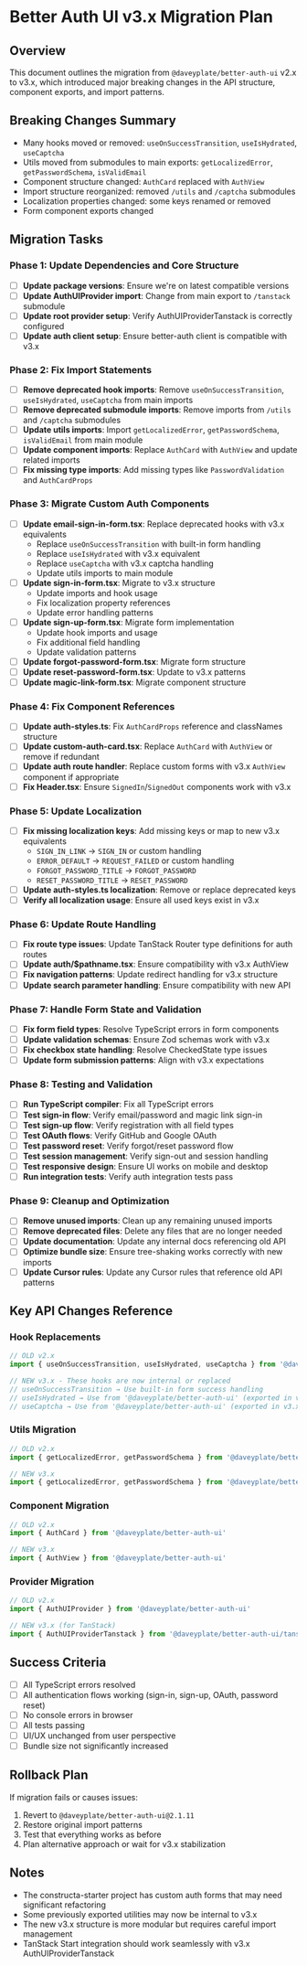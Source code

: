 # Better Auth UI v3.x Migration Plan

## Overview
This document outlines the migration from `@daveyplate/better-auth-ui` v2.x to v3.x, which introduced major breaking changes in the API structure, component exports, and import patterns.

## Breaking Changes Summary
- Many hooks moved or removed: `useOnSuccessTransition`, `useIsHydrated`, `useCaptcha`
- Utils moved from submodules to main exports: `getLocalizedError`, `getPasswordSchema`, `isValidEmail`
- Component structure changed: `AuthCard` replaced with `AuthView`
- Import structure reorganized: removed `/utils` and `/captcha` submodules
- Localization properties changed: some keys renamed or removed
- Form component exports changed

## Migration Tasks

### Phase 1: Update Dependencies and Core Structure
- [ ] **Update package versions**: Ensure we're on latest compatible versions
- [ ] **Update AuthUIProvider import**: Change from main export to `/tanstack` submodule 
- [ ] **Update root provider setup**: Verify AuthUIProviderTanstack is correctly configured
- [ ] **Update auth client setup**: Ensure better-auth client is compatible with v3.x

### Phase 2: Fix Import Statements
- [ ] **Remove deprecated hook imports**: Remove `useOnSuccessTransition`, `useIsHydrated`, `useCaptcha` from main imports
- [ ] **Remove deprecated submodule imports**: Remove imports from `/utils` and `/captcha` submodules
- [ ] **Update utils imports**: Import `getLocalizedError`, `getPasswordSchema`, `isValidEmail` from main module
- [ ] **Update component imports**: Replace `AuthCard` with `AuthView` and update related imports
- [ ] **Fix missing type imports**: Add missing types like `PasswordValidation` and `AuthCardProps`

### Phase 3: Migrate Custom Auth Components
- [ ] **Update email-sign-in-form.tsx**: Replace deprecated hooks with v3.x equivalents
  - Replace `useOnSuccessTransition` with built-in form handling
  - Replace `useIsHydrated` with v3.x equivalent
  - Replace `useCaptcha` with v3.x captcha handling
  - Update utils imports to main module
- [ ] **Update sign-in-form.tsx**: Migrate to v3.x structure
  - Update imports and hook usage
  - Fix localization property references
  - Update error handling patterns
- [ ] **Update sign-up-form.tsx**: Migrate form implementation
  - Update hook imports and usage
  - Fix additional field handling
  - Update validation patterns
- [ ] **Update forgot-password-form.tsx**: Migrate form structure
- [ ] **Update reset-password-form.tsx**: Update to v3.x patterns
- [ ] **Update magic-link-form.tsx**: Migrate component structure

### Phase 4: Fix Component References
- [ ] **Update auth-styles.ts**: Fix `AuthCardProps` reference and classNames structure
- [ ] **Update custom-auth-card.tsx**: Replace `AuthCard` with `AuthView` or remove if redundant
- [ ] **Update auth route handler**: Replace custom forms with v3.x `AuthView` component if appropriate
- [ ] **Fix Header.tsx**: Ensure `SignedIn`/`SignedOut` components work with v3.x

### Phase 5: Update Localization
- [ ] **Fix missing localization keys**: Add missing keys or map to new v3.x equivalents
  - `SIGN_IN_LINK` → `SIGN_IN` or custom handling
  - `ERROR_DEFAULT` → `REQUEST_FAILED` or custom handling
  - `FORGOT_PASSWORD_TITLE` → `FORGOT_PASSWORD`
  - `RESET_PASSWORD_TITLE` → `RESET_PASSWORD`
- [ ] **Update auth-styles.ts localization**: Remove or replace deprecated keys
- [ ] **Verify all localization usage**: Ensure all used keys exist in v3.x

### Phase 6: Update Route Handling
- [ ] **Fix route type issues**: Update TanStack Router type definitions for auth routes
- [ ] **Update auth/$pathname.tsx**: Ensure compatibility with v3.x AuthView
- [ ] **Fix navigation patterns**: Update redirect handling for v3.x structure
- [ ] **Update search parameter handling**: Ensure compatibility with new API

### Phase 7: Handle Form State and Validation
- [ ] **Fix form field types**: Resolve TypeScript errors in form components
- [ ] **Update validation schemas**: Ensure Zod schemas work with v3.x
- [ ] **Fix checkbox state handling**: Resolve CheckedState type issues
- [ ] **Update form submission patterns**: Align with v3.x expectations

### Phase 8: Testing and Validation
- [ ] **Run TypeScript compiler**: Fix all TypeScript errors
- [ ] **Test sign-in flow**: Verify email/password and magic link sign-in
- [ ] **Test sign-up flow**: Verify registration with all field types
- [ ] **Test OAuth flows**: Verify GitHub and Google OAuth
- [ ] **Test password reset**: Verify forgot/reset password flow
- [ ] **Test session management**: Verify sign-out and session handling
- [ ] **Test responsive design**: Ensure UI works on mobile and desktop
- [ ] **Run integration tests**: Verify auth integration tests pass

### Phase 9: Cleanup and Optimization
- [ ] **Remove unused imports**: Clean up any remaining unused imports
- [ ] **Remove deprecated files**: Delete any files that are no longer needed
- [ ] **Update documentation**: Update any internal docs referencing old API
- [ ] **Optimize bundle size**: Ensure tree-shaking works correctly with new imports
- [ ] **Update Cursor rules**: Update any Cursor rules that reference old API patterns

## Key API Changes Reference

### Hook Replacements
```typescript
// OLD v2.x
import { useOnSuccessTransition, useIsHydrated, useCaptcha } from '@daveyplate/better-auth-ui'

// NEW v3.x - These hooks are now internal or replaced
// useOnSuccessTransition → Use built-in form success handling
// useIsHydrated → Use from '@daveyplate/better-auth-ui' (exported in v3.x)
// useCaptcha → Use from '@daveyplate/better-auth-ui' (exported in v3.x)
```

### Utils Migration
```typescript
// OLD v2.x
import { getLocalizedError, getPasswordSchema } from '@daveyplate/better-auth-ui/utils'

// NEW v3.x
import { getLocalizedError, getPasswordSchema } from '@daveyplate/better-auth-ui'
```

### Component Migration
```typescript
// OLD v2.x
import { AuthCard } from '@daveyplate/better-auth-ui'

// NEW v3.x
import { AuthView } from '@daveyplate/better-auth-ui'
```

### Provider Migration
```typescript
// OLD v2.x
import { AuthUIProvider } from '@daveyplate/better-auth-ui'

// NEW v3.x (for TanStack)
import { AuthUIProviderTanstack } from '@daveyplate/better-auth-ui/tanstack'
```

## Success Criteria
- [ ] All TypeScript errors resolved
- [ ] All authentication flows working (sign-in, sign-up, OAuth, password reset)
- [ ] No console errors in browser
- [ ] All tests passing
- [ ] UI/UX unchanged from user perspective
- [ ] Bundle size not significantly increased

## Rollback Plan
If migration fails or causes issues:
1. Revert to `@daveyplate/better-auth-ui@2.1.11`
2. Restore original import patterns
3. Test that everything works as before
4. Plan alternative approach or wait for v3.x stabilization

## Notes
- The constructa-starter project has custom auth forms that may need significant refactoring
- Some previously exported utilities may now be internal to v3.x
- The new v3.x structure is more modular but requires careful import management
- TanStack Start integration should work seamlessly with v3.x AuthUIProviderTanstack
